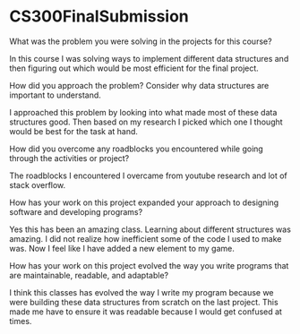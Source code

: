 # CS300FinalSubmission

What was the problem you were solving in the projects for this course?

In this course I was solving ways to implement different data structures and then figuring out which would be most efficient for the final project.

How did you approach the problem? Consider why data structures are important to understand.

I approached this problem by looking into what made most of these data structures good. Then based on my research I picked which one I thought would be best for the task at hand.

How did you overcome any roadblocks you encountered while going through the activities or project?

The roadblocks I encountered I overcame from youtube research and lot of stack overflow.

How has your work on this project expanded your approach to designing software and developing programs?

Yes this has been an amazing class. Learning about different structures was amazing. I did not realize how inefficient some of the code I used to make was. Now I feel like I have added a new element to my game.

How has your work on this project evolved the way you write programs that are maintainable, readable, and adaptable?

I think this classes has evolved the way I write my program because we were building these data structures from scratch on the last project. This made me have to ensure it was readable because I would get confused at times. 
